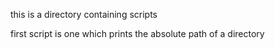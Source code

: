 this is a directory containing scripts

first script is one which prints the absolute path of a directory
